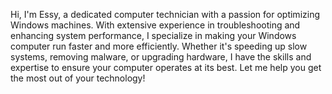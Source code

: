 Hi, I'm Essy, 
a dedicated computer technician with a passion for optimizing Windows machines. 
With extensive experience in troubleshooting and enhancing system performance, I specialize in making your Windows computer run faster and more efficiently. 
Whether it's speeding up slow systems, removing malware, or upgrading hardware, I have the skills and expertise to ensure your computer operates at its best. Let me help you get the most out of your technology!

